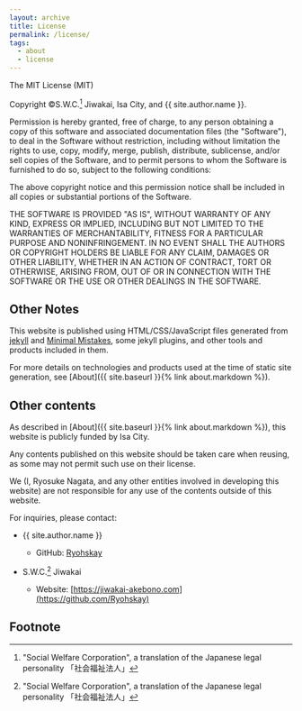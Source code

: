 ```yaml
---
layout: archive
title: License
permalink: /license/
tags:
  - about
  - license
---
```

The MIT License (MIT)

Copyright ©S.W.C.[^1] Jiwakai, Isa City, and {{ site.author.name }}.

Permission is hereby granted, free of charge, to any person obtaining a copy
of this software and associated documentation files (the "Software"), to deal
in the Software without restriction, including without limitation the rights
to use, copy, modify, merge, publish, distribute, sublicense, and/or sell
copies of the Software, and to permit persons to whom the Software is
furnished to do so, subject to the following conditions:

The above copyright notice and this permission notice shall be included in all
copies or substantial portions of the Software.

THE SOFTWARE IS PROVIDED "AS IS", WITHOUT WARRANTY OF ANY KIND, EXPRESS OR
IMPLIED, INCLUDING BUT NOT LIMITED TO THE WARRANTIES OF MERCHANTABILITY,
FITNESS FOR A PARTICULAR PURPOSE AND NONINFRINGEMENT. IN NO EVENT SHALL THE
AUTHORS OR COPYRIGHT HOLDERS BE LIABLE FOR ANY CLAIM, DAMAGES OR OTHER
LIABILITY, WHETHER IN AN ACTION OF CONTRACT, TORT OR OTHERWISE, ARISING FROM,
OUT OF OR IN CONNECTION WITH THE SOFTWARE OR THE USE OR OTHER DEALINGS IN THE
SOFTWARE.

## Other Notes
This website is published using HTML/CSS/JavaScript files generated from [jekyll](https://jekyllrb.com/) and [Minimal Mistakes](https://github.com/mmistakes/minimal-mistakes), some jekyll plugins, and other tools and products included in them.

For more details on technologies and products used at the time of static site generation, 
see [About]({{ site.baseurl }}{% link about.markdown %}).

## Other contents
As described in [About]({{ site.baseurl }}{% link about.markdown %}), this website is publicly funded by Isa City.

Any contents published on this website should be taken care when reusing, as some may not permit such use on their license.

We (I, Ryosuke Nagata, and any other entities involved in developing this website) are not responsible for any use of the contents
outside of this website.

For inquiries, please contact:
- {{ site.author.name }}
  - GitHub: [Ryohskay](https://github.com/Ryohskay)

- S.W.C.[^1] Jiwakai
  - Website: [https://jiwakai-akebono.com](https://github.com/Ryohskay)


## Footnote
[^1]: "Social Welfare Corporation", a translation of the Japanese legal personality 「社会福祉法人」
